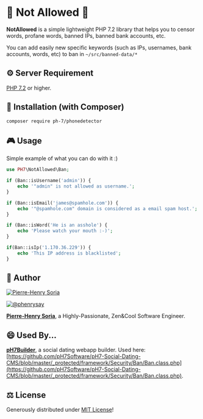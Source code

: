 # 🚫 Not Allowed 🚫

**NotAllowed** is a simple lightweight PHP 7.2 library that helps you to censor words, profane words, banned IPs, banned bank accounts, etc.

You can add easily new specific keywords (such as IPs, usernames, bank accounts, words, etc) to ban in `~/src/banned-data/*`


## ⚙ Server Requirement

[PHP 7.2](https://php.net/releases/7_2_0.php) or higher.


## 📓 Installation (with Composer)

```bash
composer require ph-7/phonedetector
```

## 🎮  Usage

Simple example of what you can do with it :)

```php
use PH7\NotAllowed\Ban;

if (Ban::isUsername('admin')) {
    echo '"admin" is not allowed as username.';
}

if (Ban::isEmail('james@spamhole.com')) {
    echo '"@spamhole.com" domain is considered as a email spam host.';
}

if (Ban::isWord('He is an asshole') {
    echo 'Please watch your mouth :-)';
}

if(Ban::isIp('1.170.36.229')) {
    echo 'This IP address is blacklisted';
}
```


## 🚀 Author

[![Pierre-Henry Soria](https://avatars0.githubusercontent.com/u/1325411?s=200)](https://pierrehenry.be "My personal website :-)")

[![@phenrysay][twitter-image]][twitter-url]

**[Pierre-Henry Soria][author-url]**, a Highly-Passionate, Zen&Cool Software Engineer.


## 😄 Used By...

**[pH7Builder][ph7cms-url]**, a social dating webapp builder. Used here: [https://github.com/pH7Software/pH7-Social-Dating-CMS/blob/master/_protected/framework/Security/Ban/Ban.class.php](https://github.com/pH7Software/pH7-Social-Dating-CMS/blob/master/_protected/framework/Security/Ban/Ban.class.php).


## ⚖ License

Generously distributed under [MIT License][license-url]!


<!-- GitHub's Markdown reference links -->
[author-url]: https://pierrehenry.be
[ph7cms-url]: https://ph7cms.com
[license-url]: https://opensource.org/licenses/MIT
[twitter-image]: https://img.shields.io/twitter/url/https/shields.io.svg?style=social
[twitter-url]: https://twitter.com/phenrysay


